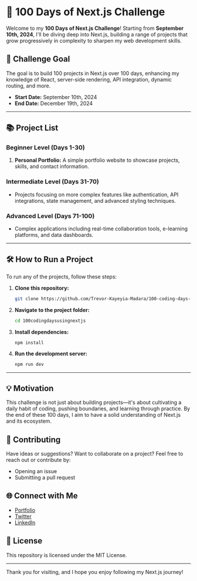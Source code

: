 # 🚀 100 Days of Next.js Challenge

Welcome to my **100 Days of Next.js Challenge**! Starting from **September 10th, 2024**, I'll be diving deep into Next.js, building a range of projects that grow progressively in complexity to sharpen my web development skills.

## 🎯 Challenge Goal

The goal is to build 100 projects in Next.js over 100 days, enhancing my knowledge of React, server-side rendering, API integration, dynamic routing, and more.

- **Start Date:** September 10th, 2024
- **End Date:** December 19th, 2024

---

## 📚 Project List

### Beginner Level (Days 1-30)

1. **Personal Portfolio:** A simple portfolio website to showcase projects, skills, and contact information.

### Intermediate Level (Days 31-70)

- Projects focusing on more complex features like authentication, API integrations, state management, and advanced styling techniques.

### Advanced Level (Days 71-100)

- Complex applications including real-time collaboration tools, e-learning platforms, and data dashboards.

---

## 🛠️ How to Run a Project

To run any of the projects, follow these steps:

1. **Clone this repository:**

    ```bash
    git clone https://github.com/Trevor-Kayeyia-Madara/100-coding-days-using-nextjs.git
    ```

2. **Navigate to the project folder:**

    ```bash
    cd 100codingdaysusingnextjs
    ```

3. **Install dependencies:**

    ```bash
    npm install
    ```

4. **Run the development server:**

    ```bash
    npm run dev
    ```

---

## 💡 Motivation

This challenge is not just about building projects—it's about cultivating a daily habit of coding, pushing boundaries, and learning through practice. By the end of these 100 days, I aim to have a solid understanding of Next.js and its ecosystem.

## 🤝 Contributing

Have ideas or suggestions? Want to collaborate on a project? Feel free to reach out or contribute by:

- Opening an issue
- Submitting a pull request

## 🌐 Connect with Me

- [Portfolio](https://trevor-madara.invodtech.com/)
- [Twitter](https://x.com/TrevorMadara)
- [LinkedIn](https://www.linkedin.com/in/trevor-madara/)

## 📜 License

This repository is licensed under the MIT License.

---

Thank you for visiting, and I hope you enjoy following my Next.js journey!
